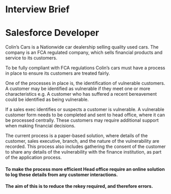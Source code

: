 <h1>Interview Brief</h1>
<h1>Salesforce Developer</h1>

<p>Colin’s Cars is a Nationwide car dealership selling quality used cars. The company is an FCA regulated company, which sells financial products and service to its customers. </p>
<p>To be fully compliant with FCA regulations Colin’s cars must have a process in place to ensure its customers are treated fairly. </p>
<p>One of the processes in place is, the identification of vulnerable customers. A customer may be identified as vulnerable if they meet one or more characteristics
e.g. A customer who has suffered a recent bereavement could be identified as being vulnerable. </p>
<p>If a sales exec identifies or suspects a customer is vulnerable.  A vulnerable customer form needs to be completed and sent to head office, where it can be processed centrally. These customers may require additional support when making financial decisions.</p>
<p>The current process is a paper-based solution, where details of the customer, sales executive, branch, and the nature of the vulnerability are recorded. This process also includes gathering the consent of the customer to share any details of the vulnerability with the finance institution, as part of the application process.</p>

<h4>To make the process more efficient Head office require an online solution to log these details from any customer interactions. </h4>
<h4>The aim of this is to reduce the rekey required, and therefore errors.</h4>

